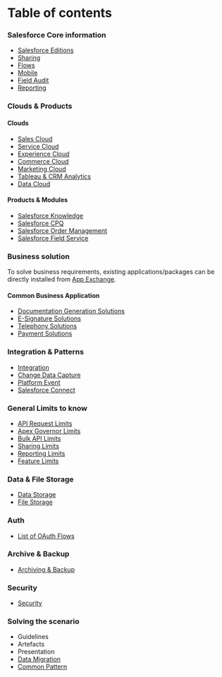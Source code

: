 # Table of contents
### Salesforce Core information
 - [Salesforce Editions](./Core/Editions.md)
 - [Sharing](./Core/Sharing.md)
 - [Flows](./Core/Flows.md)
 - [Mobile](./Core/Mobile.md)
 - [Field Audit](./Core/FieldAudit.md)
 - [Reporting](./Core/Reporting.md)

### Clouds & Products
#### Clouds
 - [Sales Cloud](./Product%20&%20Clouds/SalesCloud.md)
 - [Service Cloud](./Product%20&%20Clouds/ServiceCloud.md)
 - [Experience Cloud](./Product%20&%20Clouds/ExperienceCloud.md)
 - [Commerce Cloud](./Product%20&%20Clouds/CommerceCloud.md)
 - [Marketing Cloud](./Product%20&%20Clouds/MarketingCloud.md)
 - [Tableau & CRM Analytics](./Product%20&%20Clouds/Tableau.md)
 - [Data Cloud](./Product%20&%20Clouds/DataCloud.md)

#### Products & Modules
 - [Salesforce Knowledge](./Product%20&%20Clouds/Knowledge.md)
 - [Salesforce CPQ](./Product%20&%20Clouds/addOn_CPQ.md)
 - [Salesforce Order Management](./Product%20&%20Clouds/addOn_OrderManagement.md)
 - [Salesforce Field Service](./Product%20&%20Clouds/addOn_FieldService.md)

### Business solution
To solve business requirements, existing applications/packages can be directly installed from [App Exchange](./Solutions/AppExchange.md).

#### Common Business Application 
- [Documentation Generation Solutions](./Solutions/DocumentGeneration.md)
- [E-Signature Solutions](./Solutions/ESignature.md)
- [Telephony Solutions](./Solutions/CTI.md)
- [Payment Solutions](./Solutions/Payment.md)

### Integration & Patterns
- [Integration](./Integration/Integration.md)
- [Change Data Capture](./Integration/ChangeDataCapture.md)
- [Platform Event](./Integration/PlatformEvent.md)
- [Salesforce Connect](./Integration/SalesforceConnect.md)

### General Limits to know
- [API Request Limits](./Limitations/APIRequestLimits.md)
- [Apex Governor Limits](./Limitations/ApexGovernorLimits.md)
- [Bulk API Limits](./Limitations/BulkApis.md)
- [Sharing Limits](./Limitations/SharingLimits.md)
- [Reporting Limits](./Limitations/ReportingLimits.md)
- [Feature Limits](./Limitations/FeatureLimits.md)

### Data & File Storage
- [Data Storage](./Storage/DataStorage.md)
- [File Storage](./Storage/FileStorage.md)

### Auth
- [List of OAuth Flows](./OAuth%20Flows/OAuthFlows.md)

### Archive & Backup
- [Archiving & Backup](./Archive%20&%20Backup/Archiving.md)

### Security
- [Security](./Security/Security.md)

### Solving the scenario
- Guidelines
- Artefacts
- Presentation
- [Data Migration](./Solving%20the%20scenario/DataMigration.md)
- [Common Pattern](./Solving%20the%20scenario/CommonPattern.md)